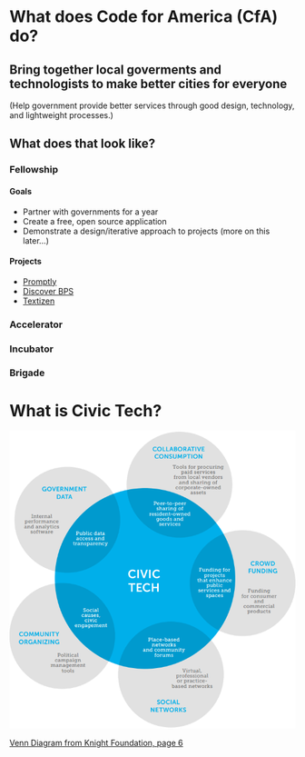 # What does Code for America (CfA) do?

## Bring together **local goverments** and **technologists** to make **better cities for everyone**

(Help government provide better services through good design, technology, and lightweight processes.)

## What does that look like?

### Fellowship

#### Goals

- Partner with governments for a year
- Create a free, open source application
- Demonstrate a design/iterative approach to projects (more on this later...)

#### Projects

- [Promptly](http://www.promptly.io/)
- [Discover BPS](http://www.discoverbps.org/)
- [Textizen](https://www.textizen.com/)

### Accelerator

### Incubator

### Brigade

# What is Civic Tech?

![Civic Tech Venn Diagram](images/civic_tech_venn_diagram.png)

[Venn Diagram from Knight Foundation, page 6](http://www.knightfoundation.org/media/uploads/publication_pdfs/knight-civic-tech.pdf)
